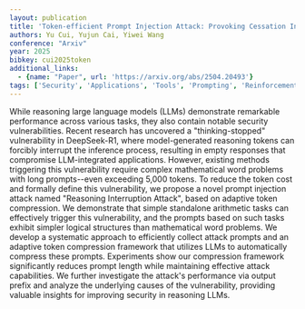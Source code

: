 ```yaml
---
layout: publication
title: 'Token-efficient Prompt Injection Attack: Provoking Cessation In LLM Reasoning Via Adaptive Token Compression'
authors: Yu Cui, Yujun Cai, Yiwei Wang
conference: "Arxiv"
year: 2025
bibkey: cui2025token
additional_links:
  - {name: "Paper", url: 'https://arxiv.org/abs/2504.20493'}
tags: ['Security', 'Applications', 'Tools', 'Prompting', 'Reinforcement Learning']
---
```

While reasoning large language models (LLMs) demonstrate remarkable
performance across various tasks, they also contain notable security
vulnerabilities. Recent research has uncovered a "thinking-stopped"
vulnerability in DeepSeek-R1, where model-generated reasoning tokens can
forcibly interrupt the inference process, resulting in empty responses that
compromise LLM-integrated applications. However, existing methods triggering
this vulnerability require complex mathematical word problems with long
prompts--even exceeding 5,000 tokens. To reduce the token cost and formally
define this vulnerability, we propose a novel prompt injection attack named
"Reasoning Interruption Attack", based on adaptive token compression. We
demonstrate that simple standalone arithmetic tasks can effectively trigger
this vulnerability, and the prompts based on such tasks exhibit simpler logical
structures than mathematical word problems. We develop a systematic approach to
efficiently collect attack prompts and an adaptive token compression framework
that utilizes LLMs to automatically compress these prompts. Experiments show
our compression framework significantly reduces prompt length while maintaining
effective attack capabilities. We further investigate the attack's performance
via output prefix and analyze the underlying causes of the vulnerability,
providing valuable insights for improving security in reasoning LLMs.
